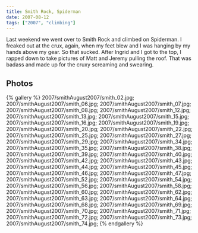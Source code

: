```yaml
---
title: Smith Rock, Spiderman
date: 2007-08-12
tags: ["2007", "climbing"]
---
```

Last weekend we went over to Smith Rock and climbed on Spiderman.  I freaked out at the crux, again, when my feet blew and I was hanging by my hands above my gear.  So that sucked.
After Ingrid and I got to the top, I rapped down to take pictures of Matt and Jeremy pulling the roof.  That was badass and made up for the cruxy screaming and swearing.

## Photos 

{% gallery %} 
2007/smithAugust2007/smith_02.jpg;
2007/smithAugust2007/smith_06.jpg;
2007/smithAugust2007/smith_07.jpg;
2007/smithAugust2007/smith_08.jpg;
2007/smithAugust2007/smith_12.jpg;
2007/smithAugust2007/smith_13.jpg;
2007/smithAugust2007/smith_15.jpg;
2007/smithAugust2007/smith_16.jpg;
2007/smithAugust2007/smith_19.jpg;
2007/smithAugust2007/smith_20.jpg;
2007/smithAugust2007/smith_22.jpg;
2007/smithAugust2007/smith_25.jpg;
2007/smithAugust2007/smith_27.jpg;
2007/smithAugust2007/smith_29.jpg;
2007/smithAugust2007/smith_34.jpg;
2007/smithAugust2007/smith_35.jpg;
2007/smithAugust2007/smith_38.jpg;
2007/smithAugust2007/smith_39.jpg;
2007/smithAugust2007/smith_40.jpg;
2007/smithAugust2007/smith_42.jpg;
2007/smithAugust2007/smith_43.jpg;
2007/smithAugust2007/smith_44.jpg;
2007/smithAugust2007/smith_45.jpg;
2007/smithAugust2007/smith_46.jpg;
2007/smithAugust2007/smith_47.jpg;
2007/smithAugust2007/smith_52.jpg;
2007/smithAugust2007/smith_54.jpg;
2007/smithAugust2007/smith_56.jpg;
2007/smithAugust2007/smith_58.jpg;
2007/smithAugust2007/smith_60.jpg;
2007/smithAugust2007/smith_62.jpg;
2007/smithAugust2007/smith_63.jpg;
2007/smithAugust2007/smith_64.jpg;
2007/smithAugust2007/smith_68.jpg;
2007/smithAugust2007/smith_69.jpg;
2007/smithAugust2007/smith_70.jpg;
2007/smithAugust2007/smith_71.jpg;
2007/smithAugust2007/smith_72.jpg;
2007/smithAugust2007/smith_73.jpg;
2007/smithAugust2007/smith_74.jpg;
{% endgallery %}

